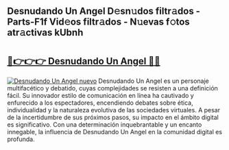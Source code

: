 ## Desnudando Un Angel D𝚎sn𝚞dos filtr𝚊dos - Parts-F1f Vid𝚎os filtr𝚊dos - N𝚞evas f𝚘tos atr𝚊ctivas kUbnh

# <h2><a href="http://mb1gvp4.tromn.icu/?c=Desnudando+Un+Angel">🔗👉👉👉 Desnudando Un Angel 🔗🔗</a></h2>

[![Desnudando Un Angel nuevo](https://i.imgur.com/pEAQMta.gif)](http://mb1gvp4.tromn.icu/?c=Desnudando+Un+Angel)
Desnudando Un Angel es un personaje multifacético y debatido, cuyas complejidades se resisten a una definición fácil.  Su innovador estilo de comunicación en línea ha cautivado y enfurecido a los espectadores, encendiendo debates sobre ética, individualidad y la naturaleza evolutiva de las sociedades virtuales. A pesar de la incertidumbre de sus próximos pasos, su impacto en el ámbito digital es significativo. Con una determinación inquebrantable y un encanto innegable, la influencia de Desnudando Un Angel en la comunidad digital es profunda.

